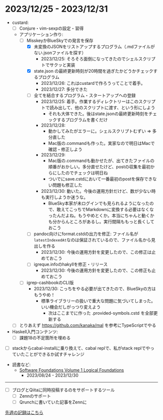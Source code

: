 # 2023/12/25 - 2023/12/31

- custard:
    - [ ] Conjure・vim-sexpの設定・習得
    - アプリケーション作り:
        - [ ] MisskeyかBlueSkyでの発言を保存
            - [x] 未変換のJSONをリストアップするプログラム（.mdファイルがない.jsonファイルを探す）
                - 2023/12/25: そろそろ面倒になってきたのでシェルスクリプトでサクッと実装
            - [x] state.json の最終更新時刻が20時間を過ぎたかどうかチェックするプログラム
                - 2023/12/26: これはcustardで作ろうってことで着手。
                - 2023/12/27: 多分できた
            - [ ] 全てを結合するプログラム・スタートアップへの登録
                - 2023/12/25: 着手。作業するディレクトリーはこのスクリプトで読み出して、他のスクリプトに渡す、という形にしよう
                    - それも大体できた。後はstate.jsonの最終更新時刻をチェックするプログラムを書くだけ
                - 2023/12/28:
                    - 動かしてみたがエラーに。シェルスクリプトむずい =\> 多分直した
                    - Mac版の.commandも作った。実家なので明日はMacで確認・修正しよう
                - 2023/12/29:
                    - Mac版の.commandも動かせたが、出てきたファイルの順番がおかしい。多分直せたけど、postの収集を最初からにしたのでチェックは明日ね
                    - ついでにsave.cstdにおいて一番最初のpostを保存できない問題も修正した
                - 2023/12/30: 動いた。今後の運用方針だけど、数が少ない時も実行しようか迷うな。
                    - BlueSky本家が未ログインでも見られるようになったので、敢えてこっちでMarkdownに変換する必要はなくなったんだよね。もうやめとくか。本当にちゃんと動くかも分からんところがあるし。実行間隔ももっと長くしておこう
            - [ ] pandoc向けにformat.cstdの出力を修正: ファイル名が`latestIndexedAt`なのは保証されているので、ファイル名から見出しを作る
                - 2023/12/30: 今後の運用方針を変更したので、この修正は止めておこう
            - [ ] igreque.infoのhakyllを修正・リリース
                - 2023/12/30: 今後の運用方針を変更したので、この修正も止めておこう
        - [ ] igrep-cashbookのCLI版
            - 2023/12/30: こっちをやる必要が出てきたので、BlueSkyの方はもうやめ！
                - 標準ライブラリーの扱いで重大な問題に気づいてしまった。いい機会だしがっつり変えよう
                    - 次はここまでに作った .provided-symbols.cstd を全部更新する
    - [ ] とりあえず <https://github.com/kanaka/mal> を参考にTypeScriptでやる
- Haskell入門コンテンツ:
    - [ ] 課題18の不足箇所を埋める
- [ ] stackからcabal-installに乗り換えて、cabal replで、私がstack replでやっていたことができるか試すチャレンジ
- 読書など:
    - [Software Foundations Volume 1 Logical Foundations](https://softwarefoundations.cis.upenn.edu/lf-current/index.html)
        - 2023/08/24 - 2023/12/30

------

- [ ] ブログとQiitaに同時投稿するのをサポートするツール
    - [ ] Zennのサポート
    - [ ] Qrunchに書いていた記事をZennに

[先週の記録はこちら](https://github.com/igrep/daily-commits/blob/747c520b80695423359227126227374f15faffad/yesterday.md)
